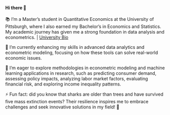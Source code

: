 #### Hi there 👋

 📚 I’m a Master’s student in Quantitative Economics at the University of Pittsburgh, where I also earned my Bachelor’s in Economics and Statistics. My academic journey has given me a strong foundation in data analysis and econometrics.  | [University Bio](https://www.mqe.pitt.edu/people/ant-122 )


🌱 I’m currently enhancing my skills in advanced data analytics and econometric modeling, focusing on how these tools can solve real-world economic issues.

🔎 I’m eager to explore methodologies in econometric modeling and machine learning applications in research, such as predicting consumer demand, assessing policy impacts, analyzing labor market factors, evaluating financial risk, and exploring income inequality patterns.

⚡ Fun fact: did you know that sharks are older than trees and have survived five mass extinction events? Their resilience inspires me to embrace challenges and seek innovative solutions in my field! 🦈
